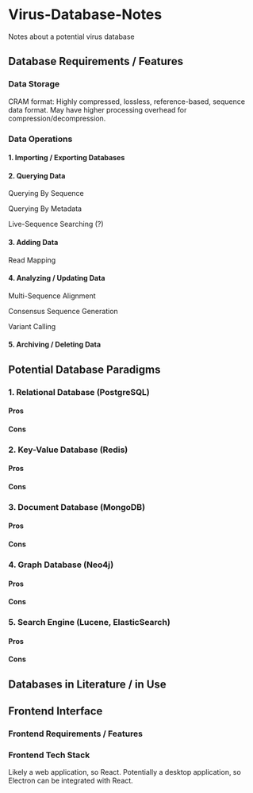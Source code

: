 # Virus-Database-Notes
Notes about a potential virus database

## Database Requirements / Features

### Data Storage

CRAM format: Highly compressed, lossless, reference-based, sequence data format. May have higher processing overhead for compression/decompression. 

### Data Operations

#### 1. Importing / Exporting Databases

#### 2. Querying Data

Querying By Sequence

Querying By Metadata

Live-Sequence Searching (?)

#### 3. Adding Data

Read Mapping

#### 4. Analyzing / Updating Data

Multi-Sequence Alignment

Consensus Sequence Generation

Variant Calling

#### 5. Archiving / Deleting Data

## Potential Database Paradigms

### 1. Relational Database (PostgreSQL)

#### Pros

#### Cons

### 2. Key-Value Database (Redis)

#### Pros

#### Cons

### 3. Document Database (MongoDB)

#### Pros

#### Cons

### 4. Graph Database (Neo4j)

#### Pros

#### Cons

### 5. Search Engine (Lucene, ElasticSearch)

#### Pros

#### Cons

## Databases in Literature / in Use

## Frontend Interface

### Frontend Requirements / Features

### Frontend Tech Stack

Likely a web application, so React. Potentially a desktop application, so Electron can be integrated with React.